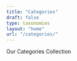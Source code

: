 ```yaml
---
title: "Categories"
draft: false
type: taxonomies
layout: "home"
url: "/categories/"
---
```


Our Categories Collection